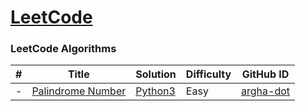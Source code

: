 # [LeetCode](https://leetcode.com/)

### LeetCode Algorithms
| # | Title | Solution | Difficulty | GitHub ID |
|---| ----- | -------- | ---------- | --------- |
| - | [Palindrome Number](https://leetcode.com/problems/palindrome-number/) | [Python3](https://github.com/argha-dot/21-days-of-code/blob/main/LeetCode/palindrome_number_argha-dot.py) | Easy | [argha-dot](https://github.com/argha-dot) | 
